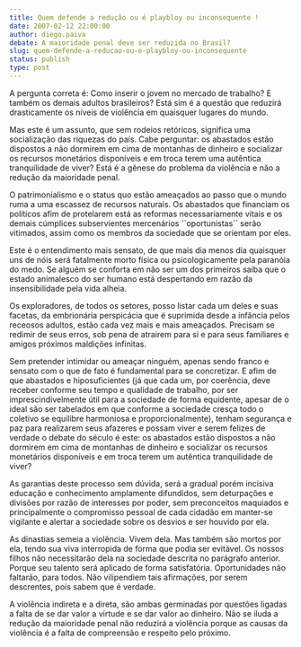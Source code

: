 ```yaml
---
title: Quem defende a redução ou é playbloy ou inconsequente !
date: 2007-02-12 22:00:00
author: diego.paiva
debate: A maioridade penal deve ser reduzida no Brasil?
slug: quem-defende-a-reducao-ou-e-playbloy-ou-inconsequente
status: publish 
type: post
---
```


A pergunta correta é: Como inserir o jovem no mercado de trabalho? E também os demais adultos brasileiros? Está sim é a questão que reduzirá drasticamente os níveis de violência em quaisquer lugares do mundo.  

Mas este é um assunto, que sem rodeios retóricos, significa uma socialização das riquezas do país. Cabe perguntar: os abastados estão dispostos a não dormirem em cima de montanhas de dinheiro e socializar os recursos monetários disponíveis e em troca terem uma autêntica tranquilidade de viver? Está é a gênese do problema da violência e não a redução da maioridade penal.  

O patrimonialismo e o status quo estão ameaçados ao passo que o mundo ruma a uma escassez de recursos naturais. Os abastados que financiam os políticos afim de protelarem está as reformas necessariamente vitais e os demais cúmplices subservientes mercenários ``oportunistas´´ serão vitimados, assim como os membros da sociedade que se orientam por eles.  

Este é o entendimento mais sensato, de que mais dia menos dia quaisquer uns de nóis será fatalmente morto física ou psicologicamente pela paranóia do medo. Se alguém se conforta em não ser um dos primeiros saiba que o estado animalesco do ser humano está despertando em razão da insensibilidade pela vida alheia.   

Os exploradores, de todos os setores, posso listar cada um deles e suas facetas, da embrionária perspicácia que é suprimida desde a infância pelos receosos adultos, estão cada vez mais e mais ameaçados. Precisam se redimir de seus erros, sob pena de atrairem para si e para seus familiares e amigos próximos maldições infinitas.  

Sem pretender intimidar ou ameaçar ninguém, apenas sendo franco e sensato com o que de fato é fundamental para se concretizar. E afim de que abastados e hiposuficientes (já que cada um, por coerência, deve receber conforme seu tempo e qualidade de trabalho, por ser imprescindivelmente útil para a sociedade de forma equidente, apesar de o ideal são ser tabelados em que conforme a sociedade cresça todo o coletivo se equilibre harmoniosa e proporcionalmente), tenham segurança e paz para realizarem seus afazeres e possam viver e serem felizes de verdade o debate do século é este: os abastados estão dispostos a não dormirem em cima de montanhas de dinheiro e socializar os recursos monetários disponíveis e em troca terem um autêntica tranquilidade de viver?   

As garantias deste processo sem dúvida, será a gradual porém incisiva educação e conhecimento amplamente difundidos, sem deturpações e divisões por razão de interesses por poder, sem preconceitos maquiados e principalmente o compromisso pessoal de cada cidadão em manter-se vigilante e alertar a sociedade sobre os desvios e ser houvido por ela.  

As dinastias semeia a violência. Vivem dela. Mas também são mortos por ela, tendo sua viva interropida de forma que podia ser evitável. Os nossos filhos não necessitarão dela na sociedade descrita no parágrafo anterior. Porque seu talento será aplicado de forma satisfatória. Oportunidades não faltarão, para todos. Não vilipendiem tais afirmações, por serem descrentes, pois sabem que é verdade.  

A violência indireta e a direta, são ambas germinadas por questões ligadas a falta de se dar valor a virtude e se dar valor ao dinheiro. Não se iluda a redução da maioridade penal não reduzirá a violência porque as causas da violência é a falta de compreensão e respeito pelo próximo.
